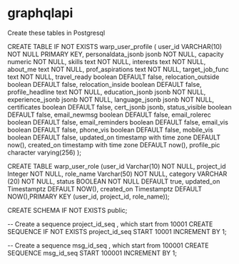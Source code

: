 # graphqlapi

Create these tables in Postgresql

CREATE TABLE IF NOT EXISTS warp_user_profile
(
user_id VARCHAR(10) NOT NULL PRIMARY KEY,
personaldata_jsonb jsonb NOT NULL,
capacity numeric NOT NULL,
skills text NOT NULL,
interests text NOT NULL,
about_me text NOT NULL,
prof_aspirations text NOT NULL,
target_job_func text NOT NULL,
travel_ready boolean DEFAULT false,
relocation_outside boolean DEFAULT false,
relocation_inside boolean DEFAULT false,
profile_headline text NOT NULL,
education_jsonb jsonb NOT NULL,
experience_jsonb jsonb NOT NULL,
language_jsonb jsonb NOT NULL,
certificates boolean DEFAULT false,
cert_jsonb jsonb,
status_visible boolean DEFAULT false,
email_newmsg boolean DEFAULT false,
email_rolerec boolean DEFAULT false,
email_reminders boolean DEFAULT false,
email_vis boolean DEFAULT false,
phone_vis boolean DEFAULT false,
mobile_vis boolean DEFAULT false,
updated_on timestamp with time zone DEFAULT now(),
created_on timestamp with time zone DEFAULT now(),
profile_pic character varying(256)
);

CREATE TABLE warp_user_role
(user_id Varchar(10) NOT NULL,
project_id Integer NOT NULL,
role_name Varchar(50) NOT NULL,
category VARCHAR (20) NOT NULL,
status BOOLEAN NOT NULL DEFAULT true,
updated_on Timestamptz DEFAULT NOW(),
created_on Timestamptz DEFAULT NOW(),PRIMARY KEY (user_id, project_id, role_name));

CREATE SCHEMA IF NOT EXISTS public;

-- Create a sequence project_id_seq , which start from 10001
CREATE SEQUENCE IF NOT EXISTS project_id_seq START 10001 INCREMENT BY 1;

-- Create a sequence msg_id_seq , which start from 100001
CREATE SEQUENCE msg_id_seq START 100001 INCREMENT BY 1;

